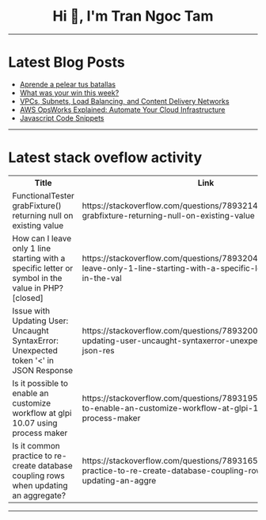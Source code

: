 <h1 align="center">Hi 👋, I'm Tran Ngoc Tam</h1>

---

# Latest Blog Posts 
<!-- BLOG-POST-LIST:START -->
- [Aprende a pelear tus batallas](https://dev.to/dennistobar/aprende-a-pelear-tus-batallas-2m6p)
- [What was your win this week?](https://dev.to/devteam/what-was-your-win-this-week-4do6)
- [VPCs, Subnets, Load Balancing, and Content Delivery Networks](https://dev.to/jinesh_vora_ab4d7886e6a8d/vpcs-subnets-load-balancing-and-content-delivery-networks-2aog)
- [AWS OpsWorks Explained: Automate Your Cloud Infrastructure](https://dev.to/rose_rusell_8839af0b0bba5/aws-opsworks-explained-automate-your-cloud-infrastructure-41li)
- [Javascript Code Snippets](https://dev.to/madgan95/javascript-code-snippets-56d3)
<!-- BLOG-POST-LIST:END -->

---

# Latest stack oveflow activity
<table>
  <tr><th>Title</th><th>Link</th></tr>
  <!-- STACKOVERFLOW:START --><tr><td>FunctionalTester grabFixture&lpar;&rpar; returning null on existing value</td><td>https://stackoverflow.com/questions/78932145/functionaltester-grabfixture-returning-null-on-existing-value</td></tr><tr><td>How can I leave only 1 line starting with a specific letter or symbol in the value in PHP? [closed]</td><td>https://stackoverflow.com/questions/78932042/how-can-i-leave-only-1-line-starting-with-a-specific-letter-or-symbol-in-the-val</td></tr><tr><td>Issue with Updating User: Uncaught SyntaxError: Unexpected token &#39;&lt;&#39; in JSON Response</td><td>https://stackoverflow.com/questions/78932009/issue-with-updating-user-uncaught-syntaxerror-unexpected-token-in-json-res</td></tr><tr><td>Is it possible to enable an customize workflow at glpi 10.07 using process maker</td><td>https://stackoverflow.com/questions/78931951/is-it-possible-to-enable-an-customize-workflow-at-glpi-10-07-using-process-maker</td></tr><tr><td>Is it common practice to re-create database coupling rows when updating an aggregate?</td><td>https://stackoverflow.com/questions/78931655/is-it-common-practice-to-re-create-database-coupling-rows-when-updating-an-aggre</td></tr><!-- STACKOVERFLOW:END -->
</table>

---


